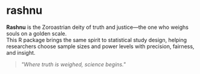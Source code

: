 # rashnu

**Rashnu** is the Zoroastrian deity of truth and justice—the one who weighs souls on a golden scale.  
This R package brings the same spirit to statistical study design, helping researchers choose sample sizes and power levels with precision, fairness, and insight.

> *"Where truth is weighed, science begins."*
